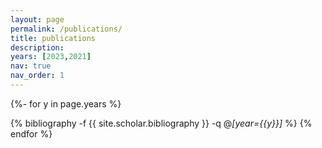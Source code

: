 ```yaml
---
layout: page
permalink: /publications/
title: publications
description:
years: [2023,2021]
nav: true
nav_order: 1
---
```

<!-- _pages/publications.md -->
<div class="publications">

{%- for y in page.years %}
  <!-- <h3 class="year">{{y}}</h3> -->
  {% bibliography -f {{ site.scholar.bibliography }} -q @*[year={{y}}]* %}
{% endfor %}

</div>
